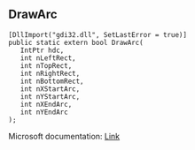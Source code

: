 ## DrawArc

```
[DllImport("gdi32.dll", SetLastError = true)]
public static extern bool DrawArc(
   IntPtr hdc,
   int nLeftRect,
   int nTopRect,
   int nRightRect,
   int nBottomRect,
   int nXStartArc,
   int nYStartArc,
   int nXEndArc,
   int nYEndArc
);
```

Microsoft documentation: [Link](https://learn.microsoft.com/en-us/windows/win32/api/gdiplusgraphics/nf-gdiplusgraphics-graphics-drawarc(constpen_real_real_real_real_real_real))
